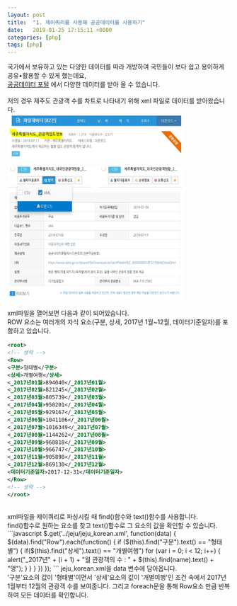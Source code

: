 ```yaml
---
layout: post
title:  "1. 제이쿼리를 사용해 공공데이터를 사용하기"
date:   2019-01-25 17:15:11 +0000
categories: [php]
tags: [php]
---
```


국가에서 보유하고 있는 다양한 데이터를 따라 개방하여 국민들이 보다 쉽고 용이하게 공유•활용할 수 있게 했는데요, <br>
[공공데이터 포털](https://www.data.go.kr/) 에서 다양한 데이터를 받아 올 수 있습니다. <br>
<br>
저의 경우 제주도 관광객 수를 차트로 나타내기 위해 xml 파일로 데이터를 받아왔습니다.
<br>
<img src="/images/php/main/data.jpg" width="400" height="100"><br><br>
<img src="/images/php/main/dataxml.jpg" width="400" height="300">
<br>
<br>
xml파일을 열어보면 다음과 같이 되어있습니다.<br>
ROW 요소는 여러개의 자식 요소(구분, 상세, 2017년 1월~12월, 데이터기준일자)를 포함하고 있습니다.
```xml
<root>
<!-- 생략 -->
<Row>
<구분>형태별</구분>
<상세>개별여행</상세>
<_2017년01월>894040</_2017년01월>
<_2017년02월>821245</_2017년02월>
<_2017년03월>805739</_2017년03월>
<_2017년04월>950201</_2017년04월>
<_2017년05월>929167</_2017년05월>
<_2017년06월>1041106</_2017년06월>
<_2017년07월>1016349</_2017년07월>
<_2017년08월>1144262</_2017년08월>
<_2017년09월>960818</_2017년09월>
<_2017년10월>966747</_2017년10월>
<_2017년11월>905898</_2017년11월>
<_2017년12월>869130</_2017년12월>
<데이터기준일자>2017-12-31</데이터기준일자>
</Row>
<!-- 생략 -->
</root>
```
<br>
xml파일을 제이쿼리로 파싱시킬 때 find()함수와 text()함수를 사용합니다.<br>
find()함수로 원하는 요소를 찾고 text()함수로 그 요소의 값을 확인할 수 있습니다.
```javascript
$.get('../jeju/jeju_korean.xml', function(data) {
  $(data).find("Row").each(function() {
    if ($(this).find("구분").text() == "형태별") {
      if($(this).find("상세").text() == "개별여행")
        for (var i = 0; i < 12; i++) {
          alert("_2017년" + (i + 1) + "월 관광객의 수 : " + $(this).find(name).text() + "명");
        }
      }
    }
  })
});
```
jeju_korean.xml을 data 변수에 담아옵니다.<br>
'구분'요소의 값이 '형태별'이면서 '상세'요소의 값이 '개별여행'인 조건 속에서 2017년 1월부터 12월의 관광객 수를 보여줍니다.
그리고 foreach문을 통해 Row요소 만큼 반복하여 모든 데이터를 확인합니다.
